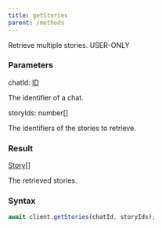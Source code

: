 ```yaml
---
title: getStories
parent: /methods
---
```


Retrieve multiple stories.<span class="select-none"> <span class="inline-flex w-fit items-center"><span class="w-fit bg-dbt px-1.5 rounded-md select-none text-fgt text-[10px]">USER-ONLY</span></span> </span>

### Parameters 

<div class="flex flex-col gap-3"><div><div class="font-mono" id="p_chatId" data-anchor><span class="font-bold">chatId</span><span class="opacity-50">:</span> <a href="/gh/types/id"  >ID</a></div><div class="pl-3"><div class="no-margin">

The identifier of a chat.

</div></div></div><div><div class="font-mono" id="p_storyIds" data-anchor><span class="font-bold">storyIds</span><span class="opacity-50">:</span> <span>number</span><span class="opacity-50">[]</span></div><div class="pl-3"><div class="no-margin">

The identifiers of the stories to retrieve.

</div></div></div></div>

### Result 

<div class="font-mono"><a href="/gh/types/story"  >Story</a><span class="opacity-50">[]</span></div><div class="pl-3"><div class="no-margin">

The retrieved stories.

</div></div>

### Syntax

```ts
await client.getStories(chatId, storyIds);
```



